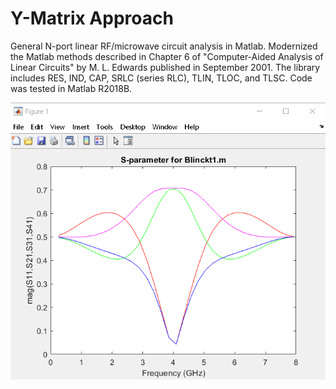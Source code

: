 # Y-Matrix Approach

General N-port linear RF/microwave circuit analysis in Matlab. Modernized the Matlab methods described in Chapter 6 of "Computer-Aided Analysis of Linear Circuits" by M. L. Edwards published in September 2001.  The library includes RES, IND, CAP, SRLC (series RLC), TLIN, TLOC, and TLSC. Code was tested in Matlab R2018B.

![Screenshot](BranchLineCoupler.png)
